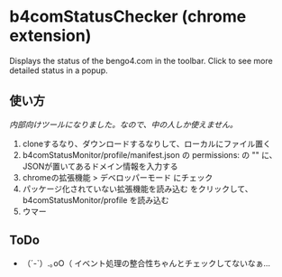 # b4comStatusChecker  (chrome extension)

Displays the status of the bengo4.com in the toolbar.
Click to see more detailed status in a popup.

## 使い方
_内部向けツールになりました。なので、中の人しか使えません。_

1. cloneするなり、ダウンロードするなりして、ローカルにファイル置く
2. b4comStatusMonitor/profile/manifest.json の permissions: の "" に、JSONが置いてあるドメイン情報を入力する
3. chromeの拡張機能 > デベロッパーモード にチェック
4. パッケージ化されていない拡張機能を読み込む をクリックして、b4comStatusMonitor/profile
を読み込む
5. ウマー

## ToDo
- （´-`）.｡oO（ イベント処理の整合性ちゃんとチェックしてないなぁ...
